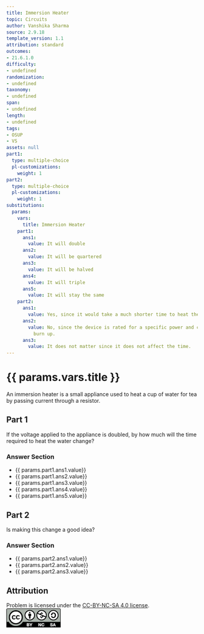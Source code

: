 ```yaml
---
title: Immersion Heater
topic: Circuits
author: Vanshika Sharma
source: 2.9.18
template_version: 1.1
attribution: standard
outcomes:
- 21.6.1.0
difficulty:
- undefined
randomization:
- undefined
taxonomy:
- undefined
span:
- undefined
length:
- undefined
tags:
- OSUP
- VS
assets: null
part1:
  type: multiple-choice
  pl-customizations:
    weight: 1
part2:
  type: multiple-choice
  pl-customizations:
    weight: 1
substitutions:
  params:
    vars:
      title: Immersion Heater
    part1:
      ans1:
        value: It will double
      ans2:
        value: It will be quartered
      ans3:
        value: It will be halved
      ans4:
        value: It will triple
      ans5:
        value: It will stay the same
    part2:
      ans1:
        value: Yes, since it would take a much shorter time to heat the water.
      ans2:
        value: No, since the device is rated for a specific power and could possibly
          burn up.
      ans3:
        value: It does not matter since it does not affect the time.
---
```

# {{ params.vars.title }}
An immersion heater is a small appliance used to heat a cup of water for tea by passing current through a resistor.

## Part 1

If the voltage applied to the appliance is doubled, by how much will the time required to heat the water change?

### Answer Section

- {{ params.part1.ans1.value}}
- {{ params.part1.ans2.value}}
- {{ params.part1.ans3.value}}
- {{ params.part1.ans4.value}}
- {{ params.part1.ans5.value}}

## Part 2

Is making this change a good idea?

### Answer Section

- {{ params.part2.ans1.value}}
- {{ params.part2.ans2.value}}
- {{ params.part2.ans3.value}}

## Attribution

Problem is licensed under the [CC-BY-NC-SA 4.0 license](https://creativecommons.org/licenses/by-nc-sa/4.0/).<br> ![The Creative Commons 4.0 license requiring attribution-BY, non-commercial-NC, and share-alike-SA license.](https://raw.githubusercontent.com/firasm/bits/master/by-nc-sa.png)